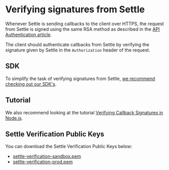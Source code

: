 # Verifying signatures from Settle

Whenever Settle is sending callbacks to the client over HTTPS, the request from Settle is signed using the same RSA method as described in the [API Authentication article](../merchant-api/ZG9jOjMyMjU5OTk2-api-authentication).

The client should authenticate callbacks from Settle by verifying the signature given by Settle in the `Authorization` header of the request.


## SDK

To simplify the task of verifying signatures from Settle, [we recommend checking out our SDK's](./ZG9jOjM0NzQwMDEz-libraries-and-ui-components#server-side-libraries).


## Tutorial

We also recommend looking at the tutorial [Verifying Callback Signatures in Node.js](./ZG9jOjM0ODE0NTc3-verifying-callback-signatures-with-node-js).

## Settle Verification Public Keys

You can download the Settle Verification Public Keys below:

- [settle-verification-sandbox.pem](https://support.settle.eu/hc/en-150/article_attachments/4408649076369/settle-verification-sandbox.pem)
- [settle-verification-prod.pem](https://support.settle.eu/hc/en-150/article_attachments/4408993681809/settle-verification-prod.pem)
